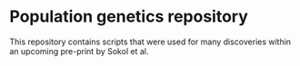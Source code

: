 # Population genetics repository

This repository contains scripts that were used for many discoveries within an upcoming pre-print by Sokol et al. 

